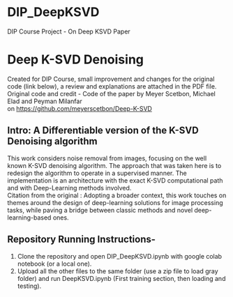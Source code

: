 # DIP_DeepKSVD
DIP Course Project - On Deep KSVD Paper

# Deep K-SVD Denoising
Created for DIP Course, small improvement and changes for the original code (link below), a review and explanations are attached in the PDF file.<br /> 
Original code and credit - Code of the paper by Meyer Scetbon, Michael Elad and Peyman Milanfar <br /> 
on https://github.com/meyerscetbon/Deep-K-SVD

## Intro: A Differentiable version of the K-SVD Denoising algorithm

This work considers noise removal from images, focusing on the well known K-SVD denoising algorithm. The approach that was taken here  is to redesign the algorithm to operate in a supervised manner. The implementation is an architecture with the exact K-SVD computational path and with Deep-Learning methods involved.<br />
Citation from the original : Adopting a broader context, this work touches on themes around the design of deep-learning solutions for image processing tasks, while paving a bridge between classic methods and novel deep-learning-based ones. 

## Repository Running Instructions-
1. Clone the repository and open DIP_DeepKSVD.ipynb with google colab notebook (or a local one).<br />
2. Upload all the other files to the same folder (use a zip file to load gray folder) and run DeepKSVD.ipynb (First training section, then loading and testing).

